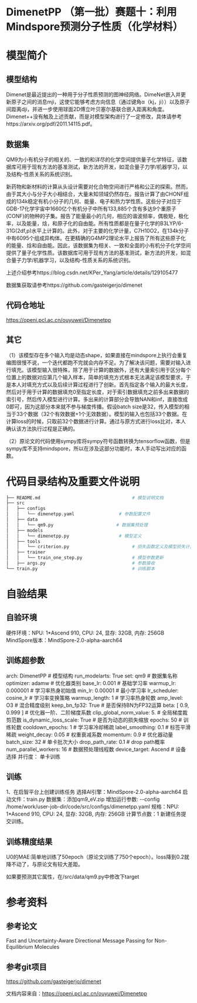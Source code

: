 # DimenetPP （第一批）赛题十：利用Mindspore预测分子性质（化学材料）

# 模型简介
## 模型结构
Dimenet是最近提出的一种用于分子性质预测的图神经网络。DimeNet嵌入并更新原子之间的消息mji，这使它能够考虑方向信息（通过键角α（kj，ji））以及原子间距离dji，并进一步使用球面2D傅立叶贝塞尔基联合嵌入距离和角度。Dimenet++没有触及上述贡献，而是对模型架构进行了一定修改，具体请参考https://arxiv.org/pdf/2011.14115.pdf。

## 数据集
QM9为小有机分子的相关的、一致的和详尽的化学空间提供量子化学特征，该数据库可用于现有方法的基准测试，新方法的开发，如混合量子力学/机器学习，以及结构-性质关系的系统识别。

新药物和新材料的计算从头设计需要对化合物空间进行严格和公正的探索。然而，由于其大小与分子大小相结合，大量未知领域仍然存在。报告计算了由CHONF组成的134k稳定有机小分子的几何、能量、电子和热力学性质。这些分子对应于GDB-17化学宇宙中1660亿个有机分子中所有133,885个含有多达9个重原子(CONF)的物种的子集。报告了能量最小的几何，相应的谐波频率，偶极矩，极化率，以及能量，焓，和原子化的自由能。所有性质都是在量子化学的B3LYP/6-31G(2df,p)水平上计算的。此外，对于主要的化学计量，C7H10O2，在134k分子中有6095个组成异构体。在更精确的G4MP2理论水平上报告了所有这些原子化的能量、焓和自由能。因此，该数据集为相关、一致和全面的小有机分子化学空间提供了量子化学性质。该数据库可用于现有方法的基准测试，新方法的开发，如混合量子力学/机器学习，以及结构-性质关系的系统识别。

上述介绍参考https://blog.csdn.net/KPer_Yang/article/details/129105477

数据集获取请参考https://github.com/gasteigerjo/dimenet

## 代码仓地址
https://openi.pcl.ac.cn/ouyuwei/Dimenetpp

## 其它
（1）该模型存在多个输入均是动态shape，如果直接在mindspore上执行会重复编图很慢不说，一个迭代都跑不完就会内存不足。为了解决该问题，需要对输入进行填充。该模型输入很特殊，除了用于计算的数据外，还有大量索引用于区分每个位置上的数据对应第几个输入样本，简单的填充方式根本无法满足该模型要求，于是本人对填充方式以及后续计算过程进行了创新。首先指定各个输入的最大长度，然后对于用于计算的数据填充0至指定长度，对于索引数据填充之前多出来数据的索引号，然后传入模型进行计算。多出来的计算部分会导致NAN和inf，直接改成0即可，因为这部分本来就不参与梯度传播。假设batch size是32，传入模型的相当于33个数据（32个有效数据+1个无效数据）。模型的输入也包括33个数据。在计算loss的时候，只取前32个数据进行计算。通过与原方式进行loss比对，本人确认该方法执行过程是正确的。

（2）原论文的代码使用sympy库将sympy符号函数转换为tensorflow函数，但是sympy库不支持mindspore，所以在涉及这部分功能时，本人手动写出对应的函数。


# 代码目录结构及重要文件说明
```bash
├── README.md                           		# 模型说明文档
├── src                                 		
│   ├── configs                    		 
│   │   └── dimenetpp.yaml                 # 参数配置文件
│   ├── data        
│   │   └── qm9.py                        # 数据集预处理
│   ├── models        
│   │   └── dimenetpp.py                   # 模型定义
│   ├── tools        
│   │   └── criterion.py                        # 损失函数定义及模型损失计算
│   ├── trainer        
│   │   └── train_one_step.py                   # 模型参数更新
│   ├── args.py                    		        # 参数接收
└── train.py                            		# 训练脚本
```

# 自验结果

## 自验环境
硬件环境：NPU: 1*Ascend 910, CPU: 24, 显存: 32GB, 内存: 256GB
MindSpore版本：MindSpore-2.0-alpha-aarch64

## 训练超参数
arch: DimenetPP  # 模型结构
run_modelarts: True
set: qm9 # 数据集名称
optimizer: adamw # 优化器类别
base_lr: 0.001 # 基础学习率
warmup_lr: 0.000001 # 学习率热身初始值
min_lr: 0.00001 # 最小学习率
lr_scheduler: cosine_lr # 学习率变换策略
warmup_length: 1 # 学习率热身轮数
amp_level: O3 # 混合精度级别
keep_bn_fp32: True # 是否保持BN为FP32运算
beta: [ 0.9, 0.999 ] # 优化器一阶、二阶梯度系数
clip_global_norm_value: 5. # 全局梯度裁剪范数
is_dynamic_loss_scale: True # 是否为动态的损失缩放
epochs: 50 # 训练轮数
cooldown_epochs: 1 # 学习率冷却稀疏
label_smoothing: 0.1 # 标签平滑稀疏
weight_decay: 0.05 # 权重衰减系数
momentum: 0.9 # 优化器动量
batch_size: 32 # 单卡批次大小
drop_path_rate: 0.1 # drop path概率
num_parallel_workers: 16 # 数据预处理线程数
device_target: Ascend # 设备选择
并行度： 单卡训练

## 训练
1、在启智平台上创建训练任务
选择AI引擎：MindSpore-2.0-alpha-aarch64 
启动文件：train.py
数据集：添加qm9_eV.zip
增加运行参数: --config /home/work/user-job-dir/code/src/configs/dimenetpp.yaml
规格：NPU: 1*Ascend 910, CPU: 24, 显存: 32GB, 内存: 256GB
计算节点数：1
新建任务提交训练。

## 训练精度结果
U0的MAE:简单地训练了50epoch（原论文训练了750个epoch）。loss降到0.2就降不动了，与原论文有较大差距。

如果要预测其它属性，在/src/data/qm9.py中修改下target



# 参考资料
## 参考论文
Fast and Uncertainty-Aware Directional Message Passing for Non-Equilibrium Molecules
## 参考git项目
https://github.com/gasteigerjo/dimenet

文档内容来自：https://openi.pcl.ac.cn/ouyuwei/Dimenetpp

